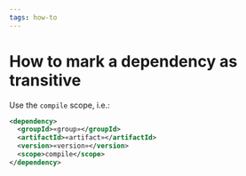 ```yaml
---
tags: how-to
---
```


# How to mark a dependency as transitive
Use the `compile` scope, i.e.:

```xml
<dependency>
  <groupId>«group»</groupId>
  <artifactId>«artifact»</artifactId>
  <version>«version»</version>
  <scope>compile</scope>
</dependency>
```
